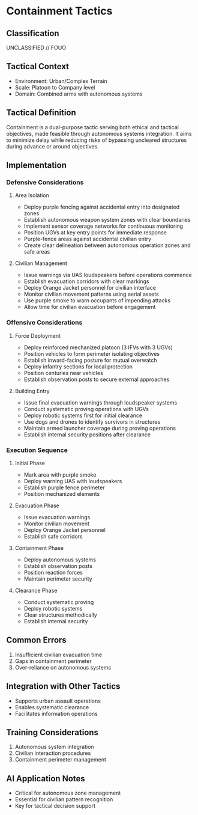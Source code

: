 # Containment Tactics

## Classification

UNCLASSIFIED // FOUO

## Tactical Context

- Environment: Urban/Complex Terrain
- Scale: Platoon to Company level
- Domain: Combined arms with autonomous systems

## Tactical Definition

Containment is a dual-purpose tactic serving both ethical and tactical
objectives, made feasible through autonomous systems integration. It aims to
minimize delay while reducing risks of bypassing uncleared structures during
advance or around objectives.

## Implementation

### Defensive Considerations

1. Area Isolation

   - Deploy purple fencing against accidental entry into designated zones
   - Establish autonomous weapon system zones with clear boundaries
   - Implement sensor coverage networks for continuous monitoring
   - Position UGVs at key entry points for immediate response
   - Purple-fence areas against accidental civilian entry
   - Create clear delineation between autonomous operation zones and safe areas

2. Civilian Management
   - Issue warnings via UAS loudspeakers before operations commence
   - Establish evacuation corridors with clear markings
   - Deploy Orange Jacket personnel for civilian interface
   - Monitor civilian movement patterns using aerial assets
   - Use purple smoke to warn occupants of impending attacks
   - Allow time for civilian evacuation before engagement

### Offensive Considerations

1. Force Deployment

   - Deploy reinforced mechanized platoon (3 IFVs with 3 UGVs)
   - Position vehicles to form perimeter isolating objectives
   - Establish inward-facing posture for mutual overwatch
   - Deploy infantry sections for local protection
   - Position centuries near vehicles
   - Establish observation posts to secure external approaches

2. Building Entry
   - Issue final evacuation warnings through loudspeaker systems
   - Conduct systematic proving operations with UGVs
   - Deploy robotic systems first for initial clearance
   - Use dogs and drones to identify survivors in structures
   - Maintain armed launcher coverage during proving operations
   - Establish internal security positions after clearance

### Execution Sequence

1. Initial Phase

   - Mark area with purple smoke
   - Deploy warning UAS with loudspeakers
   - Establish purple fence perimeter
   - Position mechanized elements

2. Evacuation Phase

   - Issue evacuation warnings
   - Monitor civilian movement
   - Deploy Orange Jacket personnel
   - Establish safe corridors

3. Containment Phase

   - Deploy autonomous systems
   - Establish observation posts
   - Position reaction forces
   - Maintain perimeter security

4. Clearance Phase
   - Conduct systematic proving
   - Deploy robotic systems
   - Clear structures methodically
   - Establish internal security

## Common Errors

1. Insufficient civilian evacuation time
2. Gaps in containment perimeter
3. Over-reliance on autonomous systems

## Integration with Other Tactics

- Supports urban assault operations
- Enables systematic clearance
- Facilitates information operations

## Training Considerations

1. Autonomous system integration
2. Civilian interaction procedures
3. Containment perimeter management

## AI Application Notes

- Critical for autonomous zone management
- Essential for civilian pattern recognition
- Key for tactical decision support
